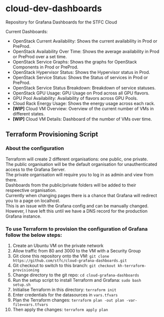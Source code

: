# cloud-dev-dashboards
Repository for Grafana Dashboards for the STFC Cloud

Current Dashboards:

- OpenStack Current Availability: Shows the current availability in Prod or PreProd.
- OpenStack Availability Over Time: Shows the average availability in Prod or PreProd over a set time.
- OpenStack Service Graphs: Shows the graphs for OpenStack Components in Prod or PreProd.
- OpenStack Hypervisor Status: Shows the Hypervisor status in Prod.
- OpenStack Service Status: Shows the Status of services in Prod or PreProd.
- OpenStack Service Status Breakdown: Breakdown of service statuses.
- OpenStack GPU Usage: GPU Usage on Prod across all GPU flavors.
- GPU Pool Availability: Availability of flavors across GPU Pools.
- Cloud Rack Energy Usage: Shows the energy usage across each rack.
- **[WIP]** Cloud VM Overview: Overview of the current number of VMs in different states.
- **[WIP]** Cloud VM Details: Dashboard of the number of VMs over time.

## Terraform Provisioning Script
### About the configuration
Terraform will create 2 different organisations: one public, one private.<br>
The public organisation will be the default organisation for unauthenticated access to the Grafana Server.<br>
The private organisation will require you to log in as admin and view from there.<br>
Dashboards from the public/private folders will be added to their respeective organisation.<br>
Currently when changing pages there is a chance that Grafana will redirect you to a page on localhost. <br>
This is an issue with the Grafana config and can be manually changed. <br>
However, I have left this until we have a DNS record for the production Grafana instance.
### To use Terraform to provision the configuration of Grafana follow the below steps:
1. Create an Ubuntu VM on the private network
1. Allow traffic from 80 and 3000 to the VM with a Security Group
1. Git clone this repository onto the VM: `git clone https://github.com/stfc/cloud-grafana-dashboards.git`
1. Git checkout to switch to this branch: `git checkout kh-terraform-provisioning`
1. Change directory to the git repo: `cd cloud-grafana-dashboards`
1. Run the setup script to install Terraform and Grafana: `sudo bash setup.sh`
1. Initialise Terraform in this directory: `terraform init`
1. Enter credentials for the datasources in `vars.tfvars`
1. Plan the Terraform changes: `terraform plan -out plan -var-file=vars.tfvars`
1. Then apply the changes: `terraform apply plan`


